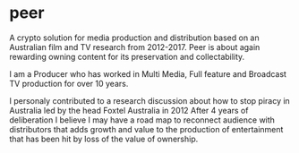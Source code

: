 # peer
A crypto solution for media production and distribution based on an Australian film and TV research from 2012-2017.
Peer is about again rewarding owning content for its preservation and collectability. 

I am a Producer who has worked in Multi Media, Full feature and Broadcast TV production for over 10 years. 

I personaly contributed to a research discussion about how to stop piracy in Australia led by the head Foxtel Australia in 2012
After 4 years of deliberation I believe I may have a road map to reconnect audience with distributors that adds growth and value to the production of entertainment that has been hit by loss of the value of ownership.
